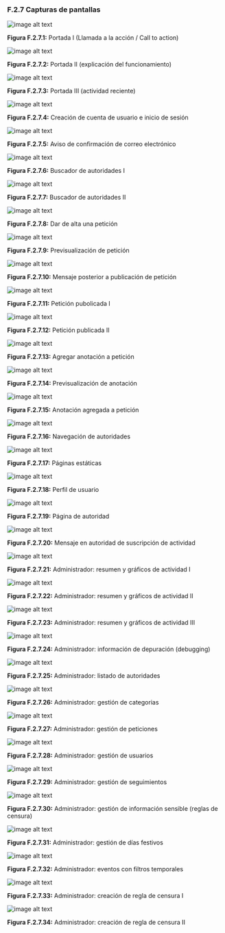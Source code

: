 ### F.2.7 Capturas de pantallas

  ![image alt text](image_10.png)

**Figura F.2.7.1:** Portada I (Llamada a la acción / Call to action)

![image alt text](image_11.png)

**Figura F.2.7.2:** Portada II (explicación del funcionamiento) 

![image alt text](image_12.png)

**Figura F.2.7.3:** Portada III (actividad reciente)

![image alt text](image_13.png)

**Figura F.2.7.4:** Creación de cuenta de usuario e inicio de sesión

![image alt text](image_14.png)

**Figura F.2.7.5:** Aviso de confirmación de correo electrónico

![image alt text](image_15.png)

**Figura F.2.7.6:** Buscador de autoridades I

![image alt text](image_16.png)

**Figura F.2.7.7:** Buscador de autoridades II 

![image alt text](image_17.png)

**Figura F.2.7.8:** Dar de alta una petición 

![image alt text](image_18.png)

**Figura F.2.7.9:** Previsualización de petición 

![image alt text](image_19.png)

**Figura F.2.7.10:** Mensaje posterior a publicación de petición

![image alt text](image_20.png)

**Figura F.2.7.11:** Petición pubolicada I

![image alt text](image_21.png)

**Figura F.2.7.12:** Petición publicada II

![image alt text](image_22.png)

**Figura F.2.7.13:** Agregar anotación a petición

![image alt text](image_23.png)

**Figura F.2.7.14:** Previsualización de anotación 

![image alt text](image_24.png)

**Figura F.2.7.15:** Anotación agregada a petición

![image alt text](image_25.png)

**Figura F.2.7.16:** Navegación de autoridades 

![image alt text](image_26.png)

**Figura F.2.7.17:** Páginas estáticas 

![image alt text](image_27.png)

**Figura F.2.7.18:** Perfil de usuario 

![image alt text](image_28.png)

**Figura F.2.7.19:** Página de autoridad 

![image alt text](image_29.png)

**Figura F.2.7.20:** Mensaje en autoridad de suscripción de actividad

![image alt text](image_30.png)

**Figura F.2.7.21:** Administrador: resumen y gráficos de actividad I

![image alt text](image_31.png)

**Figura F.2.7.22:** Administrador: resumen y gráficos de actividad II

![image alt text](image_32.png)

**Figura F.2.7.23:** Administrador: resumen y gráficos de actividad III

![image alt text](image_33.png)

**Figura F.2.7.24:** Administrador: información de depuración (debugging)

![image alt text](image_34.png)

**Figura F.2.7.25:** Administrador: listado de autoridades

![image alt text](image_35.png)

**Figura F.2.7.26:** Administrador: gestión de categorias 

![image alt text](image_36.png)

**Figura F.2.7.27:** Administrador: gestión de peticiones

![image alt text](image_37.png)

**Figura F.2.7.28:** Administrador: gestión de usuarios

![image alt text](image_38.png)

**Figura F.2.7.29:** Administrador: gestión de seguimientos 

![image alt text](image_39.png)

**Figura F.2.7.30:** Administrador: gestión de información sensible (reglas de censura)

![image alt text](image_40.png)

**Figura F.2.7.31:** Administrador: gestión de días festivos

![image alt text](image_41.png)

**Figura F.2.7.32:** Administrador: eventos con filtros temporales  	

![image alt text](image_42.png)

**Figura F.2.7.33:** Administrador: creación de regla de censura I

![image alt text](image_43.png)

**Figura F.2.7.34:** Administrador: creación de regla de censura II


